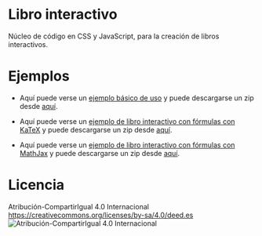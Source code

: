 # Libro interactivo
Núcleo de código en CSS y JavaScript, para la creación de libros interactivos.

# Ejemplos
* Aquí puede verse un <a href="https://jlongi.github.io/libro_interactivo/ejemplos/libro_interactivo_simple/" target="_blank">ejemplo básico de uso</a> y puede descargarse un zip desde <a href="https://github.com/jlongi/libro_interactivo/releases/download/ejemplos/libro_interactivo_simple.zip" target="_blank">aquí</a>.

* Aquí puede verse un <a href="https://jlongi.github.io/libro_interactivo/ejemplos/libro_interactivo_katex/" target="_blank">ejemplo de libro interactivo con fórmulas con KaTeX</a> y puede descargarse un zip desde <a href="https://github.com/jlongi/libro_interactivo/releases/download/ejemplos/libro_interactivo_katex.zip" target="_blank">aquí</a>.

* Aquí puede verse un <a href="https://jlongi.github.io/libro_interactivo/ejemplos/libro_interactivo_mathjax/" target="_blank">ejemplo de libro interactivo con fórmulas con MathJax</a> y puede descargarse un zip desde <a href="https://github.com/jlongi/libro_interactivo/releases/download/ejemplos/libro_interactivo_mathjax" target="_blank">aquí</a>.

# Licencia 
Atribución-CompartirIgual 4.0 Internacional 
https://creativecommons.org/licenses/by-sa/4.0/deed.es
<br>
![Atribución-CompartirIgual 4.0 Internacional](https://mirrors.creativecommons.org/presskit/buttons/88x31/svg/by-sa.svg)
